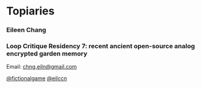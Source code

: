 # Topiaries
### Eileen Chang 

### Loop Critique Residency 7: recent ancient open-source analog encrypted garden memory

Email: chng.eiln@gmail.com

[@fictionalgame](https://twitter.com/fictionalgame) [@eilccn](https://eilccn.itch.io/garden-of-loom)





